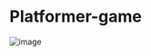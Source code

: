 # Platformer-game

![image](https://github.com/pranil-shripad/platformer-game/assets/111600293/ec7a18ad-d624-4a8a-8ece-809f30753f81)
